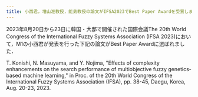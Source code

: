 ```yaml
---
title: 小西君，増山准教授，能島教授の論文がIFSA2023でBest Paper Awardを受賞しました．
---
```


2023年8月20日から23日に韓国・大邸で開催された国際会議The 20th World Congress of the International Fuzzy Systems Association (IFSA 2023)において，M1の小西君が発表を行った下記の論文がBest Paper Awardに選ばれました．

T. Konishi, N. Masuyama, and Y. Nojima, "Effects of complexity enhancements on the search performance of multiobjective fuzzy genetics-based machine learning," in Proc. of the 20th World Congress of the International Fuzzy Systems Association (IFSA), pp. 38-45, Daegu, Korea, Aug. 20-23, 2023.


